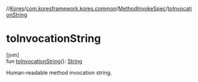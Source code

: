 //[Kores](../../../index.md)/[com.koresframework.kores.common](../index.md)/[MethodInvokeSpec](index.md)/[toInvocationString](to-invocation-string.md)

# toInvocationString

[jvm]\
fun [toInvocationString](to-invocation-string.md)(): [String](https://kotlinlang.org/api/latest/jvm/stdlib/kotlin/-string/index.html)

Human-readable method invocation string.

